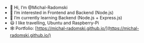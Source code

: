 - :wave: Hi, I’m @Michal-Radomski
- 👀 I’m interested in Frontend and Backend (Node.js)
- :brain: I’m currently learning Backend (Node.js + Express.js)
- :smiley: I like travelling, Ubuntu and Raspberry-Pi
- :spider_web: Portfolio: [https://michal-radomski.github.io/](https://michal-radomski.github.io/)


<!---
Michal-Radomski/Michal-Radomski is a ✨ special ✨ repository because its `README.md` (this file) appears on your GitHub profile.
You can click the Preview link to take a look at your changes.
--->
